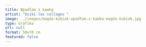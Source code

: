 ```yaml
---
title: Wpadłam z kawką
artist: "Dziki las collages "
image: ../images/magda-kubiak-wpadłam-z-kawka-magda-kubiak.jpg
type: Grafika
url: null
format: 50x70 cm
featured: false
---
```

